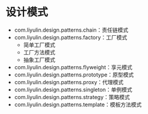 # 设计模式
- com.liyulin.design.patterns.chain：责任链模式
- com.liyulin.design.patterns.factory：工厂模式
  - 简单工厂模式
  - 工厂方法模式
  - 抽象工厂模式
- com.liyulin.design.patterns.flyweight：享元模式
- com.liyulin.design.patterns.prototype：原型模式
- com.liyulin.design.patterns.proxy：代理模式
- com.liyulin.design.patterns.singleton：单例模式
- com.liyulin.design.patterns.strategy：策略模式
- com.liyulin.design.patterns.template：模板方法模式
